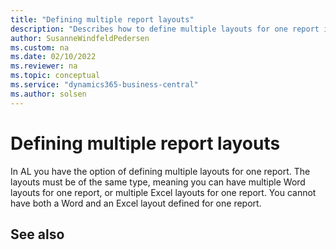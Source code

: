 ```yaml
---
title: "Defining multiple report layouts"
description: "Describes how to define multiple layouts for one report in Business Central using AL."
author: SusanneWindfeldPedersen
ms.custom: na
ms.date: 02/10/2022
ms.reviewer: na
ms.topic: conceptual
ms.service: "dynamics365-business-central"
ms.author: solsen
---
```


# Defining multiple report layouts

In AL you have the option of defining multiple layouts for one report. The layouts must be of the same type, meaning you can have multiple Word layouts for one report, or multiple Excel layouts for one report. You cannot have both a Word and an Excel layout defined for one report.

## See also
